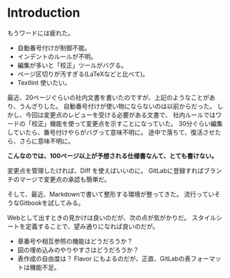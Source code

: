 # Introduction

もうワードには疲れた。

* 自動番号付けが制御不能。
* インデントのルールが不明。
* 編集が多いと「校正」ツールがバグる。
* ページ区切りが汚すぎる(LaTeXなどと比べて)。
* Textlint 使いたい。

最近、20ページぐらいの社内文書を書いたのですが、上記のようなことがあり、うんざりした。
自動番号付けが使い物にならないのは以前からだった。
しかし、今回は変更点のレビューを受ける必要がある文書で、
社内ルールではワードの「校正」機能を使って変更点を示すことになっていた。
30分ぐらい編集していたら、番号付けやらがバグって意味不明に。
途中で落ちて、復活させたら、さらに意味不明に。

**こんなのでは、100ページ以上が予想される仕様書なんて、とても書けない。**

変更点を管理したければ、Diff を使えばいいのに。
GitLabに登録すればブランチのマージで変更点の承認も簡単だ。

そして、最近、Markdownで書いて整形する環境が整ってきた。
流行っていそうなGitbookを試してみる。

Webとして出すときの見かけは良いのだが、次の点が気がかりだ。
スタイルシートを定義することで、望み通りになれば良いのだが。

* 章番号や相互参照の機能はどうだろうか？
* 図の埋め込みのやりやすさはどうだろうか？
* 表作成の自由度は？ Flavor にもよるのだが、正直、GitLabの表フォーマットは機能不足。
